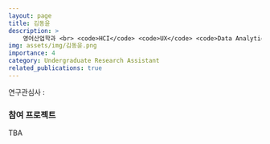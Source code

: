 ```yaml
---
layout: page
title: 김동윤
description: >
    영어산업학과 <br> <code>HCI</code> <code>UX</code> <code>Data Analytics</code> 
img: assets/img/김동윤.png
importance: 4
category: Undergraduate Research Assistant
related_publications: true
---
```



연구관심사 : 

### 참여 프로젝트

TBA 